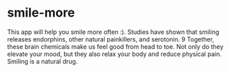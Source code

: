 # smile-more
This app will help you smile more often :). Studies have shown that smiling releases endorphins, other natural painkillers, and serotonin. 9 Together, these brain chemicals make us feel good from head to toe. Not only do they elevate your mood, but they also relax your body and reduce physical pain. Smiling is a natural drug.
